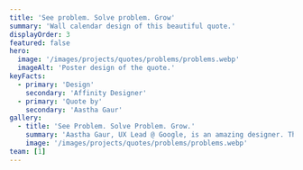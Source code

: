 ```yaml
---
title: 'See problem. Solve problem. Grow'
summary: 'Wall calendar design of this beautiful quote.'
displayOrder: 3
featured: false
hero:
  image: '/images/projects/quotes/problems/problems.webp'
  imageAlt: 'Poster design of the quote.'
keyFacts:
  - primary: 'Design'
    secondary: 'Affinity Designer'
  - primary: 'Quote by'
    secondary: 'Aastha Gaur'
gallery:
  - title: 'See Problem. Solve Problem. Grow.'
    summary: 'Aastha Gaur, UX Lead @ Google, is an amazing designer. This is an incredible quote from her, I made into cover art for a wall calendar.'
    image: '/images/projects/quotes/problems/problems.webp'
team: [1]
---
```


